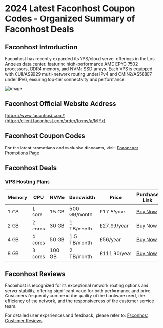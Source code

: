 # 2024 Latest Faconhost Coupon Codes - Organized Summary of Faconhost Deals

## Faconhost Introduction
Faconhost has recently expanded its VPS/cloud server offerings in the Los Angeles data center, featuring high-performance AMD EPYC 7502 processors, DDR4 memory, and NVMe SSD arrays. Each VPS is equipped with CUII/AS9929 multi-network routing under IPv4 and CMIN2/AS58807 under IPv6, ensuring top-tier connectivity and performance.

![image](https://github.com/partibswr/Faconhost/assets/167672897/c0435a5b-a284-42e5-8b2f-e799121e641b)

## Faconhost Official Website Address
[https://www.faconhost.com/](https://client.faconhost.com/order/forms/a/MjYx)

## Faconhost Coupon Codes
For the latest promotions and exclusive discounts, visit:
[Faconhost Promotions Page](https://client.faconhost.com/order/forms/a/MjYx)

## Faconhost Deals

### VPS Hosting Plans
| Memory | CPU  | NVMe | Bandwidth    | Price       | Purchase Link                                                                                                 |
|--------|------|------|--------------|-------------|---------------------------------------------------------------------------------------------------------------|
| 1 GB   | 1 core | 15 GB | 500 GB/month | £17.5/year  | [Buy Now](https://client.faconhost.com/order/forms/a/MjYx)                        |
| 2 GB   | 2 cores | 30 GB | 1 TB/month   | £27.99/year | [Buy Now](https://client.faconhost.com/order/forms/a/MjYx)                        |
| 4 GB   | 4 cores | 50 GB | 1.5 TB/month | £56/year    | [Buy Now](https://client.faconhost.com/order/forms/a/MjYx)                        |
| 8 GB   | 8 cores | 100 GB| 2 TB/month   | £111.90/year| [Buy Now](https://client.faconhost.com/order/forms/a/MjYx)                        |

## Faconhost Reviews
Faconhost is recognized for its exceptional network routing options and server stability, offering significant value for both performance and price. Customers frequently commend the quality of the hardware used, the efficiency of the network, and the responsiveness of the customer service team.

For detailed user experiences and feedback, please refer to:
[Faconhost Customer Reviews](https://www.zhujiceping.com/tag/124434)
